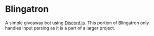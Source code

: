 # Blingatron

A simple giveaway bot using [Discord.js](https://discord.js.org/). This portion of Blingatron only handles
input parsing as it is a part of a larger project.